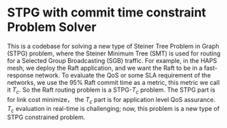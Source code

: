 # STPG with commit time constraint Problem Solver 

This is a codebase for solving a new type of Steiner Tree Problem in Graph (STPG) problem, where the Steiner Minimum Tree (SMT) is used for routing for a Selected Group Broadcasting (SGB) traffic. For example, in the HAPS mesh, we deploy the Raft application, and we want the Raft to be in a fast-response network. To evaluate the QoS or some SLA requirement of the networks, we use the $95\%$ Raft commit time as a metric, this metric we call it $T_c$. So the Raft routing problem is a STPG-$T_c$ problem. The STPG part is for link cost minimize， the $T_c$ part is for application level QoS assurance. $T_c$ evaluation in real-time is challenging; now, this problem is a new type of STPG constrained problem.
